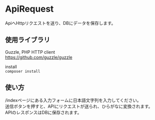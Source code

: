 # ApiRequest
ApiへHttpリクエストを送り、DBにデータを保存します。

## 使用ライブラリ
Guzzle, PHP HTTP client<br>
https://github.com/guzzle/guzzle

install<br/>
`composer install`

## 使い方
/indexページにある入力フォームに日本語文字列を入力してください。<br/>
送信ボタンを押すと、APIにリクエストが送られ、ひらがなに変換されます。<br/>
APIのレスポンスはDBに保存されます。
